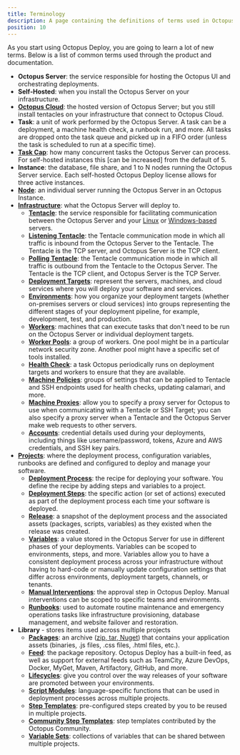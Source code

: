 ```yaml
---
title: Terminology
description: A page containing the definitions of terms used in Octopus Deploy.
position: 10
---
```


As you start using Octopus Deploy, you are going to learn a lot of new terms.  Below is a list of common terms used through the product and documentation.

- **Octopus Server**: the service responsible for hosting the Octopus UI and orchestrating deployments.
- **Self-Hosted**: when you install the Octopus Server on your infrastructure.
- [**Octopus Cloud**](https://octopus.com/docs/octopus-cloud): the hosted version of Octopus Server; but you still install tentacles on your infrastructure that connect to Octopus Cloud.
- **Task**: a unit of work performed by the Octopus Server.  A task can be a deployment, a machine health check, a runbook run, and more.  All tasks are dropped onto the task queue and picked up in a FIFO order (unless the task is scheduled to run at a specific time).
- [**Task Cap**](https://octopus.com/docs/support/increase-the-octopus-server-task-cap): how many concurrent tasks the Octopus Server can process.  For self-hosted instances this [can be increased] from the default of 5.
- **Instance**: the database, file share, and 1 to N nodes running the Octopus Server service.  Each self-hosted Octopus Deploy license allows for three active instances.
- [**Node**](https://octopus.com/docs/administration/high-availability/managing-high-availability-nodes): an individual server running the Octopus Server in an Octopus Instance.  
- [**Infrastructure**](https://octopus.com/docs/infrastructure): what the Octopus Server will deploy to.
    - [**Tentacle**](https://octopus.com/docs/security/octopus-tentacle-communication#Octopus-Tentaclecommunication-Octopus/Tentacletrustrelationship): the service responsible for facilitating communication between the Octopus Server and your [Linux](https://octopus.com/docs/infrastructure/deployment-targets/linux) or [Windows-based](https://octopus.com/docs/infrastructure/deployment-targets/windows-targets) servers.
    - [**Listening Tentacle**]((https://octopus.com/docs/infrastructure/deployment-targets/windows-targets/tentacle-communication#listening-tentacles-recommended)): the Tentacle communication mode in which all traffic is inbound from the Octopus Server to the Tentacle.  The Tentacle is the TCP server, and Octopus Server is the TCP client.
    - [**Polling Tentacle**](https://octopus.com/docs/infrastructure/deployment-targets/windows-targets/tentacle-communication#polling-tentacles): the Tentacle communication mode in which all traffic is outbound from the Tentacle to the Octopus Server.  The Tentacle is the TCP client, and Octopus Server is the TCP Server.
    - [**Deployment Targets**](https://octopus.com/docs/infrastructure/deployment-targets): represent the servers, machines, and cloud services where you will deploy your software and services.
    - [**Environments**](https://octopus.com/docs/infrastructure/environments): how you organize your deployment targets (whether on-premises servers or cloud services) into groups representing the different stages of your deployment pipeline, for example, development, test, and production.
    - [**Workers**](https://octopus.com/docs/infrastructure/workers): machines that can execute tasks that don't need to be run on the Octopus Server or individual deployment targets.
    - [**Worker Pools**](https://octopus.com/docs/infrastructure/workers/worker-pools): a group of workers.  One pool might be in a particular network security zone. Another pool might have a specific set of tools installed.
    - [**Health Check**](https://octopus.com/docs/infrastructure/deployment-targets/machine-policies#health-check): a task Octopus periodically runs on deployment targets and workers to ensure that they are available.
    - [**Machine Policies**](https://octopus.com/docs/infrastructure/deployment-targets/machine-policies): groups of settings that can be applied to Tentacle and SSH endpoints used for health checks, updating calamari, and more.
    - [**Machine Proxies**](https://octopus.com/docs/infrastructure/deployment-targets/proxy-support): allow you to specify a proxy server for Octopus to use when communicating with a Tentacle or SSH Target; you can also specify a proxy server when a Tentacle and the Octopus Server make web requests to other servers.
    - [**Accounts**](https://octopus.com/docs/infrastructure/deployment-targets/#accounts): credential details used during your deployments, including things like username/password, tokens, Azure and AWS credentials, and SSH key pairs.  
- [**Projects**](https://octopus.com/docs/projects): where the deployment process, configuration variables, runbooks are defined and configured to deploy and manage your software.
    - [**Deployment Process**](https://octopus.com/docs/deployment-process): the recipe for deploying your software. You define the recipe by adding steps and variables to a project. 
    - [**Deployment Steps**](https://octopus.com/docs/deployment-process/steps): the specific action (or set of actions) executed as part of the deployment process each time your software is deployed.
    - [**Release**](https://octopus.com/docs/releases): a snapshot of the deployment process and the associated assets (packages, scripts, variables) as they existed when the release was created. 
    - [**Variables**](https://octopus.com/docs/projects/variables): a value stored in the Octopus Server for use in different phases of your deployments.  Variables can be scoped to environments, steps, and more.  Variables allow you to have a consistent deployment process across your infrastructure without having to hard-code or manually update configuration settings that differ across environments, deployment targets, channels, or tenants.
    - [**Manual Interventions**](https://octopus.com/docs/deployment-process/steps/manual-intervention-and-approvals): the approval step in Octopus Deploy.  Manual interventions can be scoped to specific teams and environments.
    - [**Runbooks**](https://octopus.com/docs/runbooks): used to automate routine maintenance and emergency operations tasks like infrastructure provisioning, database management, and website failover and restoration.    
- **Library** - stores items used across multiple projects
    - [**Packages**](https://octopus.com/docs/packaging-applications): an archive ([zip, tar, Nuget](https://octopus.com/docs/packaging-applications#supported-formats)) that contains your application assets (binaries, .js files, .css files, .html files, etc.).    
    - [**Feed**](https://octopus.com/docs/packaging-applications/package-repositories): the package repository.  Octopus Deploy has a built-in feed, as well as support for external feeds such as TeamCity, Azure DevOps, Docker, MyGet, Maven, Artifactory, GitHub, and more.
    - [**Lifecycles**](https://octopus.com/docs/releases/lifecycles): give you control over the way releases of your software are promoted between your environments.
    - [**Script Modules**](https://octopus.com/docs/deployment-examples/custom-scripts/script-modules): language-specific functions that can be used in deployment processes across multiple projects.
    - [**Step Templates**](https://octopus.com/docs/deployment-process/steps/custom-step-templates): pre-configured steps created by you to be reused in multiple projects.
    - [**Community Step Templates**](https://octopus.com/docs/deployment-process/steps/community-step-templates): step templates contributed by the Octopus Community.
    - [**Variable Sets**](https://octopus.com/docs/projects/variables/library-variable-sets): collections of variables that can be shared between multiple projects.